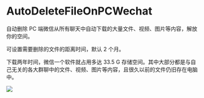# AutoDeleteFileOnPCWechat

自动删除 PC 端微信从所有聊天中自动下载的大量文件、视频、图片等内容，解放你的空间。

可设置需要删除的文件的距离时间，默认 2 个月。



下载两年时间，微信一个软件就占用多达 33.5 G 存储空间。其中大部分都是与自己无关的各大群聊中的文件、视频、图片等内容，且很久以前的文件仍旧存在电脑中。

![](https://markdown-pic-blackboxo.oss-cn-shanghai.aliyuncs.com/20200213142805.png)